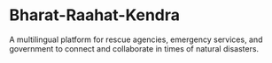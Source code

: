 # Bharat-Raahat-Kendra
A multilingual platform for rescue agencies, emergency services, and  government to connect and collaborate in times of natural disasters.
